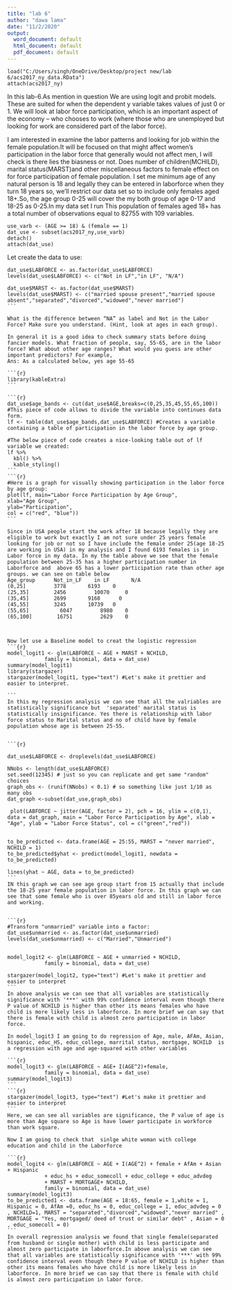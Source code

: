 ```yaml
---
title: "lab 6"
author: "dawa lama"
date: "11/2/2020"
output:
  word_document: default
  html_document: default
  pdf_document: default
---
```

```{r}
load("C:/Users/singh/OneDrive/Desktop/project new/lab 6/acs2017_ny_data.RData")
attach(acs2017_ny)
```
In this lab-6.As mention in question We are using logit and probit models. These are suited for when the dependent y variable takes values of just 0 or 1. We will look at labor force participation, which is an important aspect of the economy – who chooses to work (where those who are unemployed but looking for work are considered part of the labor force).

I am interested in examine the labor patterns and looking for job within the female population.It will be focused on that might affect women’s participation in the labor force that generally would not affect men, I will check is there lies the biasness or not.  Does number of children(MCHILD), marital status(MARST)and other miscellaneous factors to female effect on for force participation of female population. I set me minimum age of any natural person is 18 and legally they can be entered in laborforce when they turn 18 years so, we’ll restrict our data set so to include only females aged 18+.So, the age group 0-25 will cover the my both group of age 0-17 and 18-25 as 0-25.In my data set I run  This population of females aged 18+ has a total number of observations equal to 82755 with 109 variables.



```{r}
use_varb <- (AGE >= 18) & (female == 1) 
dat_use <- subset(acs2017_ny,use_varb) 
detach()
attach(dat_use)
```

Let create the data to use:

````{r }
dat_use$LABFORCE <- as.factor(dat_use$LABFORCE)
levels(dat_use$LABFORCE) <- c("Not in LF","in LF", "N/A")

dat_use$MARST <- as.factor(dat_use$MARST)
levels(dat_use$MARST) <- c("married spouse present","married spouse absent","separated","divorced","widowed","never married")
```

What is the difference between “NA” as label and Not in the Labor Force? Make sure you understand. (Hint, look at ages in each group).

In general it is a good idea to check summary stats before doing fancier models. What fraction of people, say, 55-65, are in the labor force? What about other age ranges? What would you guess are other important predictors? For example,
Ans: As a calculated below, yes age 55-65 

```{r}
library(kableExtra)
```

```{r}
dat_use$age_bands <- cut(dat_use$AGE,breaks=c(0,25,35,45,55,65,100)) #This piece of code allows to divide the variable into continues data form.
lf <- table(dat_use$age_bands,dat_use$LABFORCE) #Creates a variable containing a table of participation in the labor force by age group.

#The below piece of code creates a nice-looking table out of lf variable we created:
lf %>% 
  kbl() %>%
  kable_styling()
```
```{r}
#Here is a graph for visually showing participation in the labor force by age group:
plot(lf, main="Labor Force Participation by Age Group",
xlab="Age Group",
ylab="Participation", 
col = c("red", "blue"))
```

Since in USA people start the work after 18 because legally they are eligible to work but exactly I am not sure under 25 years female looking for job or not so I have include the female under 25(age 18-25 are working in USA) in my analysis and I found 6193 females is in Labor force in my data. In my the table above we see that the female population between 25-35 has a higher participation number in Laborforce and  above 65 has a lower participation rate than other age groups. we can see on table below
Age_group	   Not_in_LF	in LF   	N/A
(0,25]	       3778	      6193	  0
(25,35]	       2456      	10070	  0
(35,45]	       2699	      9168   	0
(45,55]	       3245	      10739	  0
(55,65]      	 6047	      8980	  0
(65,100]    	16751	      2629	  0



Now let use a Baseline model to creat the logistic regression
```{r}
model_logit1 <- glm(LABFORCE ~ AGE + MARST + NCHILD,
            family = binomial, data = dat_use)
summary(model_logit1)
library(stargazer)
stargazer(model_logit1, type="text") #Let's make it prettier and easier to interpret. 

```
In this my regression analysis we can see that all the valriables are statistically significance but  'separated' marital status is statistically insignificance. Yes there is relationship with labor force status to Marital status and no of child have by female population whose age is between 25-55.


```{r}

dat_use$LABFORCE <- droplevels(dat_use$LABFORCE)

NNobs <- length(dat_use$LABFORCE)
set.seed(12345) # just so you can replicate and get same "random" choices
graph_obs <- (runif(NNobs) < 0.1) # so something like just 1/10 as many obs
dat_graph <-subset(dat_use,graph_obs)  

 plot(LABFORCE ~ jitter(AGE, factor = 2), pch = 16, ylim = c(0,1), data = dat_graph, main = "Labor Force Participation by Age", xlab = "Age", ylab = "Labor Force Status", col = c("green","red"))


to_be_predicted <- data.frame(AGE = 25:55, MARST = "never married", NCHILD = 1)
to_be_predicted$yhat <- predict(model_logit1, newdata = to_be_predicted)

lines(yhat ~ AGE, data = to_be_predicted)
```
IN this graph we can see age group start from 15 actually that include the 18-25 year female population in labor force. In this graph we can see that some female who is over 85years old and still in labor force and working.


```{r}
#Transform "unmarried" variable into a factor:
dat_use$unmarried <- as.factor(dat_use$unmarried)
levels(dat_use$unmarried) <- c("Married","Unmarried")


model_logit2 <- glm(LABFORCE ~ AGE + unmarried + NCHILD,
            family = binomial, data = dat_use)

stargazer(model_logit2, type="text") #Let's make it prettier and easier to interpret
```
In above analysis we can see that all variables are statistically significance with '***' with 99% confidence interval even though there P value of NCHILD is higher than other its means females who have child is more likely less in laborforce. In more brief we can say that there is female with child is almost zero participation in labor force.

In model_logit3 I am going to do regression of Age, male, AFAm, Asian, hispanic, educ_HS, educ_college, marrital status, mortgage, NCHILD  is  a regression with age and age-squared with other variables

```{r}
model_logit3 <- glm(LABFORCE ~ AGE+ I(AGE^2)+female,
            family = binomial, data = dat_use)
summary(model_logit3)
```
```{r}
stargazer(model_logit3, type="text") #Let's make it prettier and easier to interpret
```
Here, we can see all variables are significance, the P value of age is more than Age square so Age is have lower participate in workforce than work square.

Now I am going to check that  sinlge white woman with college education and child in the Laborforce

```{r}
model_logit4 <- glm(LABFORCE ~ AGE + I(AGE^2) + female + AfAm + Asian  + Hispanic 
            + educ_hs + educ_somecoll + educ_college + educ_advdeg 
            + MARST + MORTGAGE+ NCHILD,
            family = binomial, data = dat_use)
summary(model_logit3)
to_be_predicted1 <- data.frame(AGE = 18:65, female = 1,white = 1, Hispanic = 0, AfAm =0, educ_hs = 0, educ_college = 1, educ_advdeg = 0 , NCHILD=1, MARST = "separated","divorced","widowed","never married" , MORTGAGE = "Yes, mortgaged/ deed of trust or similar debt" , Asian = 0 , educ_somecoll = 0)
```
In overall regression analysis we found that single female(separated from husband or single mother) with child is less participate and almost zero participate in laborforce.In above analysis we can see that all variables are statistically significance with '***' with 99% confidence interval even though there P value of NCHILD is higher than other its means females who have child is more likely less in laborforce. In more brief we can say that there is female with child is almost zero participation in labor force.
